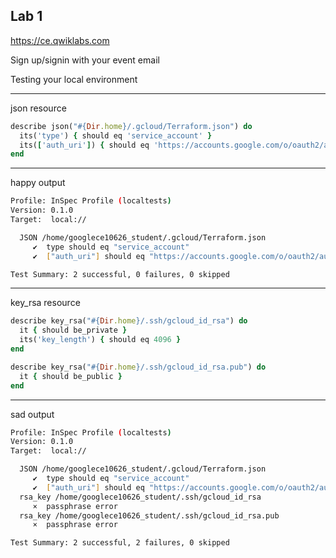 ## Lab 1

https://ce.qwiklabs.com

Sign up/signin with your event email

Testing your local environment


---

json resource

```ruby
describe json("#{Dir.home}/.gcloud/Terraform.json") do
  its('type') { should eq 'service_account' }
  its(['auth_uri']) { should eq 'https://accounts.google.com/o/oauth2/auth' }
end
```

---

happy output

```bash
Profile: InSpec Profile (localtests)
Version: 0.1.0
Target:  local://

  JSON /home/googlece10626_student/.gcloud/Terraform.json
     ✔  type should eq "service_account"
     ✔  ["auth_uri"] should eq "https://accounts.google.com/o/oauth2/auth"

Test Summary: 2 successful, 0 failures, 0 skipped
```

---

key_rsa resource

```ruby
describe key_rsa("#{Dir.home}/.ssh/gcloud_id_rsa") do
  it { should be_private }
  its('key_length') { should eq 4096 }
end

describe key_rsa("#{Dir.home}/.ssh/gcloud_id_rsa.pub") do
  it { should be_public }
end
```

---

sad output

```bash
Profile: InSpec Profile (localtests)
Version: 0.1.0
Target:  local://

  JSON /home/googlece10626_student/.gcloud/Terraform.json
     ✔  type should eq "service_account"
     ✔  ["auth_uri"] should eq "https://accounts.google.com/o/oauth2/auth"
  rsa_key /home/googlece10626_student/.ssh/gcloud_id_rsa
     ×  passphrase error
  rsa_key /home/googlece10626_student/.ssh/gcloud_id_rsa.pub
     ×  passphrase error

Test Summary: 2 successful, 2 failures, 0 skipped

```
